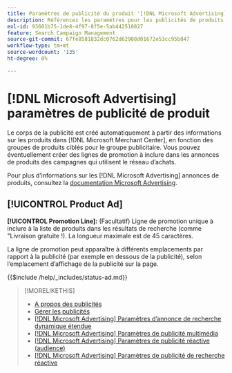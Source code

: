 ```yaml
---
title: Paramètres de publicité du produit '[!DNL Microsoft Advertising]'
description: Référencez les paramètres pour les publicités de produits  [!DNL Microsoft Advertising] .
exl-id: 93601b75-1de8-4f97-8f5e-5ab442510827
feature: Search Campaign Management
source-git-commit: 67fe8581832dc0762d62908d01672e53cc95b847
workflow-type: tm+mt
source-wordcount: '135'
ht-degree: 0%

---
```


# [!DNL Microsoft Advertising] paramètres de publicité de produit

Le corps de la publicité est créé automatiquement à partir des informations sur les produits dans [!DNL Microsoft Merchant Center], en fonction des groupes de produits ciblés pour le groupe publicitaire. Vous pouvez éventuellement créer des lignes de promotion à inclure dans les annonces de produits des campagnes qui utilisent le réseau d’achats.

Pour plus d’informations sur les [!DNL Microsoft Advertising] annonces de produits, consultez la [documentation Microsoft Advertising](https://help.ads.microsoft.com/#apex/3/en/51082).

## [!UICONTROL Product Ad]

**[!UICONTROL Promotion Line]:** (Facultatif) Ligne de promotion unique à inclure à la liste de produits dans les résultats de recherche (comme &quot;Livraison gratuite !). La longueur maximale est de 45 caractères.

La ligne de promotion peut apparaître à différents emplacements par rapport à la publicité (par exemple en dessous de la publicité), selon l’emplacement d’affichage de la publicité sur la page.

<!-- **[!UICONTROL Status]:** -->

{{$include /help/_includes/status-ad.md}}

>[!MORELIKETHIS]
>
>* [A propos des publicités](ad-about.md)
>* [Gérer les publicités](ad-manage.md)
>* [[!DNL Microsoft Advertising]  Paramètres d’annonce de recherche dynamique étendue ](ad-settings-microsoft-dsa.md)
>* [[!DNL Microsoft Advertising]  Paramètres de publicité multimédia](ad-settings-microsoft-multimedia.md)
>* [[!DNL Microsoft Advertising] Paramètres de publicité réactive (audience)](ad-settings-microsoft-responsive.md)
>* [[!DNL Microsoft Advertising]  Paramètres de publicité de recherche réactive ](ad-settings-microsoft-rsa.md)
